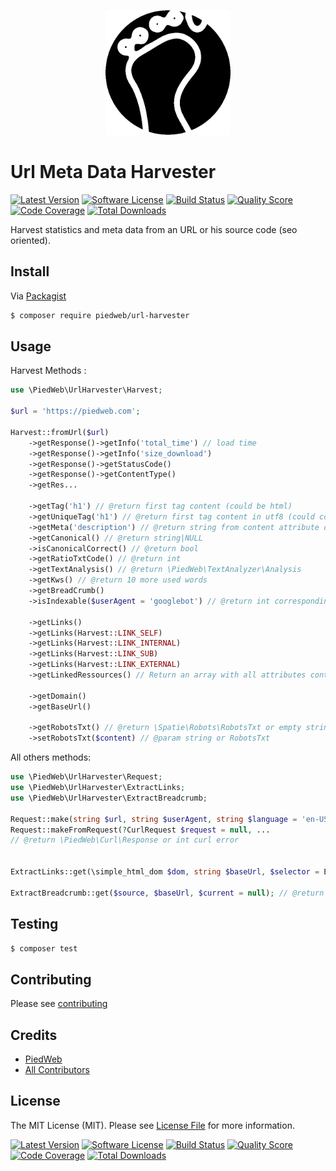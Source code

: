 <p align="center"><a href="https://dev.piedweb.com">
<img src="https://raw.githubusercontent.com/PiedWeb/piedweb-devoluix-theme/master/src/img/logo_title.png" width="200" height="200" alt="Open Source Package" />
</a></p>

# Url Meta Data Harvester

[![Latest Version](https://img.shields.io/github/tag/PiedWeb/UrlHarvester.svg?style=flat&label=release)](https://github.com/PiedWeb/UrlHarvester/tags)
[![Software License](https://img.shields.io/badge/license-MIT-brightgreen.svg?style=flat)](https://github.com/PiedWeb/UrlHarvester/blob/master/LICENSE)
[![Build Status](https://img.shields.io/travis/PiedWeb/UrlHarvester/master.svg?style=flat)](https://travis-ci.org/PiedWeb/UrlHarvester)
[![Quality Score](https://img.shields.io/scrutinizer/g/PiedWeb/UrlHarvester.svg?style=flat)](https://scrutinizer-ci.com/g/PiedWeb/UrlHarvester)
[![Code Coverage](https://img.shields.io/scrutinizer/coverage/g/PiedWeb/UrlHarvester.svg?style=flat)](https://scrutinizer-ci.com/g/PiedWeb/UrlHarvester/code-structure)
[![Total Downloads](https://img.shields.io/packagist/dt/piedweb/url-harvester.svg?style=flat)](https://packagist.org/packages/piedweb/url-harvester)

Harvest statistics and meta data from an URL or his source code (seo oriented).

## Install

Via [Packagist](https://img.shields.io/packagist/dt/piedweb/url-harvester.svg?style=flat)

``` bash
$ composer require piedweb/url-harvester
```

## Usage

Harvest Methods :

```php
use \PiedWeb\UrlHarvester\Harvest;

$url = 'https://piedweb.com';

Harvest::fromUrl($url)
    ->getResponse()->getInfo('total_time') // load time
    ->getResponse()->getInfo('size_download')
    ->getResponse()->getStatusCode()
    ->getResponse()->getContentType()
    ->getRes...

    ->getTag('h1') // @return first tag content (could be html)
    ->getUniqueTag('h1') // @return first tag content in utf8 (could contain html)
    ->getMeta('description') // @return string from content attribute or NULL
    ->getCanonical() // @return string|NULL
    ->isCanonicalCorrect() // @return bool
    ->getRatioTxtCode() // @return int
    ->getTextAnalysis() // @return \PiedWeb\TextAnalyzer\Analysis
    ->getKws() // @return 10 more used words
    ->getBreadCrumb()
    ->isIndexable($userAgent = 'googlebot') // @return int corresponding to a const from Indexable

    ->getLinks()
    ->getLinks(Harvest::LINK_SELF)
    ->getLinks(Harvest::LINK_INTERNAL)
    ->getLinks(Harvest::LINK_SUB)
    ->getLinks(Harvest::LINK_EXTERNAL)
    ->getLinkedRessources() // Return an array with all attributes containing a href or a src property

    ->getDomain()
    ->getBaseUrl()

    ->getRobotsTxt() // @return \Spatie\Robots\RobotsTxt or empty string
    ->setRobotsTxt($content) // @param string or RobotsTxt
```

All others methods:
```php
use \PiedWeb\UrlHarvester\Request;
use \PiedWeb\UrlHarvester\ExtractLinks;
use \PiedWeb\UrlHarvester\ExtractBreadcrumb;

Request::make(string $url, string $userAgent, string $language = 'en-US,en;q=0.5', ?string $proxy = null)
Request::makeFromRequest(?CurlRequest $request = null, ...
// @return \PiedWeb\Curl\Response or int curl error


ExtractLinks::get(\simple_html_dom $dom, string $baseUrl, $selector = ExtractLinks::SELECT_A); // @return array

ExtractBreadcrumb::get($source, $baseUrl, $current = null); // @return array

```

## Testing

``` bash
$ composer test
```

## Contributing

Please see [contributing](https://dev.piedweb.com/contributing)

## Credits

- [PiedWeb](https://piedweb.com)
- [All Contributors](https://github.com/PiedWeb/:package_skake/graphs/contributors)

## License

The MIT License (MIT). Please see [License File](LICENSE) for more information.

[![Latest Version](https://img.shields.io/github/tag/PiedWeb/UrlHarvester.svg?style=flat&label=release)](https://github.com/PiedWeb/UrlHarvester/tags)
[![Software License](https://img.shields.io/badge/license-MIT-brightgreen.svg?style=flat)](https://github.com/PiedWeb/UrlHarvester/blob/master/LICENSE)
[![Build Status](https://img.shields.io/travis/PiedWeb/UrlHarvester/master.svg?style=flat)](https://travis-ci.org/PiedWeb/UrlHarvester)
[![Quality Score](https://img.shields.io/scrutinizer/g/PiedWeb/UrlHarvester.svg?style=flat)](https://scrutinizer-ci.com/g/PiedWeb/UrlHarvester)
[![Code Coverage](https://img.shields.io/scrutinizer/coverage/g/PiedWeb/UrlHarvester.svg?style=flat)](https://scrutinizer-ci.com/g/PiedWeb/UrlHarvester/code-structure)
[![Total Downloads](https://img.shields.io/packagist/dt/piedweb/url-harvester.svg?style=flat)](https://packagist.org/packages/piedweb/url-harvester)
